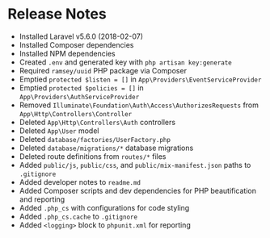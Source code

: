 # Release Notes

- Installed Laravel v5.6.0 (2018-02-07)
- Installed Composer dependencies
- Installed NPM dependencies
- Created `.env` and generated key with `php artisan key:generate`
- Required `ramsey/uuid` PHP package via Composer
- Emptied `protected $listen = []` in `App\Providers\EventServiceProvider`
- Emptied `protected $policies = []` in `App\Providers\AuthServiceProvider`
- Removed `Illuminate\Foundation\Auth\Access\AuthorizesRequests` from `App\Http\Controllers\Controller`
- Deleted `App\Http\Controllers\Auth` controllers
- Deleted `App\User` model
- Deleted `database/factories/UserFactory.php`
- Deleted `database/migrations/*` database migrations
- Deleted route definitions from `routes/*` files
- Added `public/js`, `public/css`, and `public/mix-manifest.json` paths to `.gitignore`
- Added developer notes to `readme.md`
- Added Composer scripts and dev dependencies for PHP beautification and reporting
- Added `.php_cs` with configurations for code styling
- Added `.php_cs.cache` to `.gitignore`
- Added `<logging>` block to `phpunit.xml` for reporting
